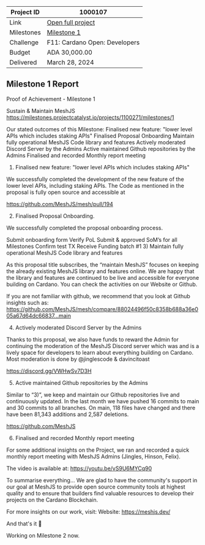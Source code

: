|Project ID|1000107|
|-----------|-------------|
|Link|[Open full project](https://projectcatalyst.io/funds/11/cardano-open-developers/sustain-and-maintain-meshjs)|
|Milestones|[Milestone 1](https://milestones.projectcatalyst.io/projects/1100271/milestones/1)
|Challenge|F11: Cardano Open: Developers|
|Budget|ADA 30,000.00|
|Delivered|March 28, 2024|

## Milestone 1 Report
	
Proof of Achievement - Milestone 1

Sustain & Maintain MeshJS
https://milestones.projectcatalyst.io/projects/1100271/milestones/1 

Our stated outcomes of this Milestone:
Finalised new feature: "lower level APIs which includes staking APIs" 
Finalised Proposal Onboarding 
Maintain fully operational MeshJS Code library and features
Actively moderated Discord Server by the Admins
Active maintained Github repositories by the Admins
Finalised and recorded Monthly report meeting
1) Finalised new feature: "lower level APIs which includes staking APIs" 

We successfully completed the development of the new feature of the lower level APIs, including staking APIs. The Code as mentioned in the proposal is fully open source and accessible at

https://github.com/MeshJS/mesh/pull/194 

2) Finalised Proposal Onboarding.

We successfully completed the proposal onboarding process.

Submit onboarding form
Verify PoL
Submit & approved SoM’s for all Milestones
Confirm test TX
Receive Funding batch #1
3) Maintain fully operational MeshJS Code library and features

As this proposal title subscribes, the “maintain MeshJS” focuses on keeping the already existing MeshJS library and features online. We are happy that the library and features are continued to be live and accessible for everyone building on Cardano. You can check the activities on our Website or Github. 

If you are not familiar with github, we recommend that you look at Github insights such as: https://github.com/MeshJS/mesh/compare/88024496f50c8358b688a36e005a67d64dc66837...main 

4) Actively moderated Discord Server by the Admins

Thanks to this proposal, we also have funds to reward the Admin for continuing the moderation of the MeshJS Discord server which was and is a lively space for developers to learn about everything building on Cardano. Most moderation is done by @jinglescode & davincitoast

https://discord.gg/VWHwSv7D3H 

5) Active maintained Github repositories by the Admins

Similar to “3)”, we keep and maintain our Github repositories live and continuously updated. In the last month we have pushed 16 commits to main and 30 commits to all branches. On main, 118 files have changed and there have been 81,343 additions and 2,587 deletions.

https://github.com/MeshJS 

6) Finalised and recorded Monthly report meeting

For some additional insights on the Project, we ran and recorded a quick monthly report meeting with MeshJS Admins (Jingles, Hinson, Felix).

The video is available at:
https://youtu.be/vS9U6MYCq90 

To summarise everything… We are glad to have the community's support in our goal at MeshJS to provide open source community tools at highest quality and to ensure that builders find valuable resources to develop their projects on the Cardano Blockchain. 

For more insights on our work, visit:
Website: https://meshjs.dev/ 

And that's it 🙂

Working on Milestone 2 now.
